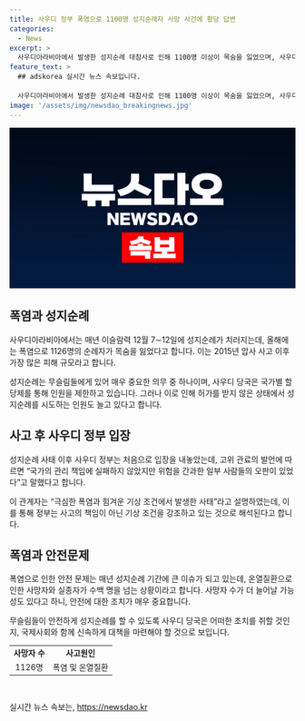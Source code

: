 ```yaml
---
title: 사우디 정부 폭염으로 1100명 성지순례자 사망 사건에 황당 답변
categories:
  - News
excerpt: >
  사우디아라비아에서 발생한 성지순례 대참사로 인해 1100명 이상이 목숨을 잃었으며, 사우디 정부는 자국의 관리 책임에 실패하지 않았지만 폭염과 기상 조건으로 발생한 사태로 해석하고 있다. 이로 인해 논란이 예상되고 있으며, 성지순례 기간에는 폭염으로 인한 온열질환으로 인해 목숨을 잃는 사례가 늘어나고 있다. 이번 사태로 인해 사우디 당국은 국가별 할당제를 통해 성지순례 참가 인원을 제한하고 있지만, 허가를 받지 않은 상태에서 성지순례를 시도하는 인원도 늘고 있다.
feature_text: >
  ## adskorea 실시간 뉴스 속보입니다.

  사우디아라비아에서 발생한 성지순례 대참사로 인해 1100명 이상이 목숨을 잃었으며, 사우디 정부는 자국의 관리 책임에 실패하지 않았지만 폭염과 기상 조건으로 발생한 사태로 해석하고 있다. 이로 인해 논란이 예상되고 있으며, 성지순례 기간에는 폭염으로 인한 온열질환으로 인해 목숨을 잃는 사례가 늘어나고 있다. 이번 사태로 인해 사우디 당국은 국가별 할당제를 통해 성지순례 참가 인원을 제한하고 있지만, 허가를 받지 않은 상태에서 성지순례를 시도하는 인원도 늘고 있다.
image: '/assets/img/newsdao_breakingnews.jpg'
---
```


<p><img src="/assets/img/newsdao_breakingnews.jpg" alt="adskorea 속보" /></p>

<h2 data-ke-size="size26">폭염과 성지순례</h2>

<p data-ke-size="size16">사우디아라비아에서는 매년 이슬람력 12월 7∼12일에 성지순례가 치러지는데, 올해에는 폭염으로 1126명의 순례자가 목숨을 잃었다고 합니다. 이는 2015년 압사 사고 이후 가장 많은 피해 규모라고 합니다.</p>

<p data-ke-size="size16">성지순례는 무슬림들에게 있어 매우 중요한 의무 중 하나이며, 사우디 당국은 국가별 할당제를 통해 인원을 제한하고 있습니다. 그러나 이로 인해 허가를 받지 않은 상태에서 성지순례를 시도하는 인원도 늘고 있다고 합니다.</p>

<h2 data-ke-size="size26">사고 후 사우디 정부 입장</h2>

<p data-ke-size="size16">성지순례 사태 이후 사우디 정부는 처음으로 입장을 내놓았는데, 고위 관료의 발언에 따르면 “국가의 관리 책임에 실패하지 않았지만 위험을 간과한 일부 사람들의 오판이 있었다”고 말했다고 합니다.</p>

<p data-ke-size="size16">이 관계자는 “극심한 폭염과 힘겨운 기상 조건에서 발생한 사태”라고 설명하였는데, 이를 통해 정부는 사고의 책임이 아닌 기상 조건을 강조하고 있는 것으로 해석된다고 합니다.</p>

<h2 data-ke-size="size26">폭염과 안전문제</h2>

<p data-ke-size="size16">폭염으로 인한 안전 문제는 매년 성지순례 기간에 큰 이슈가 되고 있는데, 온열질환으로 인한 사망자와 실종자가 수백 명을 넘는 상황이라고 합니다. 사망자 수가 더 늘어날 가능성도 있다고 하니, 안전에 대한 조치가 매우 중요합니다.</p>

<p data-ke-size="size16">무슬림들이 안전하게 성지순례를 할 수 있도록 사우디 당국은 어떠한 조치를 취할 것인지, 국제사회와 함께 신속하게 대책을 마련해야 할 것으로 보입니다.</p>

<table>
    <tr>
        <td style="text-align: center; height: 17px;"><b>사망자 수</b></td>
        <td style="text-align: center; height: 17px;"><b>사고원인</b></td>
    </tr>
    <tr>
        <td style="text-align: center; height: 17px;">1126명</td>
        <td style="text-align: center; height: 17px;">폭염 및 온열질환</td>
    </tr>
</table>

<p data-ke-size="size16">&nbsp;</p>
실시간 뉴스 속보는, <a href="https://newsdao.kr" rel="dofollow">https://newsdao.kr</a>


